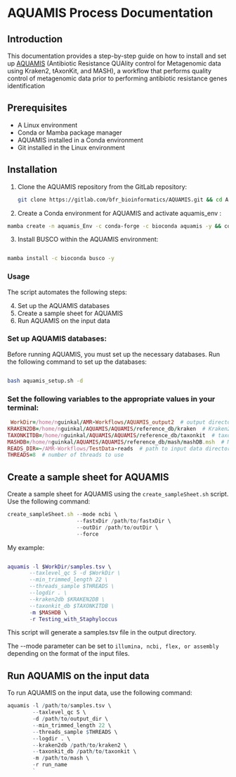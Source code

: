 # AQUAMIS Process Documentation
## Introduction
This documentation provides a step-by-step guide on how to install and set up [AQUAMIS](https://gitlab.com/bfr_bioinformatics/AQUAMIS) (Antibiotic Resistance QUAlity control for Metagenomic data using Kraken2, tAxonKit, and MASH), a workflow that performs quality control of metagenomic data prior to performing antibiotic resistance genes identification


## Prerequisites

  - A Linux environment
  - Conda or Mamba package manager
   - AQUAMIS installed in a Conda environment
  - Git installed in the Linux environment


## Installation

1. Clone the AQUAMIS repository from the GitLab repository:
   ```bash
   git clone https://gitlab.com/bfr_bioinformatics/AQUAMIS.git && cd AQUAMIS 
   ```
2. Create a Conda environment for AQUAMIS and activate aquamis_env :
```bash 
mamba create -n aquamis_Env -c conda-forge -c bioconda aquamis -y && conda activate aquamis_Env
```
3. Install BUSCO within the AQUAMIS environment:
```bash

mamba install -c bioconda busco -y
```

### Usage

The script automates the following steps:

 4. Set up the AQUAMIS databases
 5. Create a sample sheet for AQUAMIS
 6. Run AQUAMIS on the input data

### Set up AQUAMIS databases:

Before running AQUAMIS, you must set up the necessary databases. Run the following command to set up the databases:

```bash

bash aquamis_setup.sh -d
```
 ###  Set the following variables to the appropriate values in your terminal:
```ruby
 WorkDir=/home/nguinkal/AMR-Workflows/AQUAMIS_output2  # output directory
KRAKEN2DB=/home/nguinkal/AQUAMIS/AQUAMIS/reference_db/kraken  # Kraken2 database path
TAXONKITDB=/home/nguinkal/AQUAMIS/AQUAMIS/reference_db/taxonkit  # taxonkit database path
MASHDB=/home/nguinkal/AQUAMIS/AQUAMIS/reference_db/mash/mashDB.msh  # MASH database path
READS_DIR=~/AMR-Workflows/TestData-reads  # path to input data directory
THREADS=8  # number of threads to use
```

## Create a sample sheet for AQUAMIS

Create a sample sheet for AQUAMIS using the ``create_sampleSheet.sh`` script. Use the following command:

```javascript
create_sampleSheet.sh --mode ncbi \ 
                      --fastxDir /path/to/fastxDir \  
                      --outDir /path/to/outDir \    
                      --force
```
My example:


```lua

aquamis -l $WorkDir/samples.tsv \
       --taxlevel_qc S -d $WorkDir \
       --min_trimmed_length 22 \
       --threads_sample $THREADS \
       --logdir . \
       --kraken2db $KRAKEN2DB \
       --taxonkit_db $TAXONKITDB \
       -m $MASHDB \
       -r Testing_with_Staphyloccus
```
This script will generate a samples.tsv file in the output directory.

The --mode parameter can be set to ``illumina, ncbi, flex, or assembly`` depending on the format of the input files.

## Run AQUAMIS on the input data

To run AQUAMIS on the input data, use the following command:
```R
aquamis -l /path/to/samples.tsv \
        --taxlevel_qc S \
        -d /path/to/output_dir \
        --min_trimmed_length 22 \
        --threads_sample $THREADS \
        --logdir . \
        --kraken2db /path/to/kraken2 \
        --taxonkit_db /path/to/taxonkit \
        -m /path/to/mash \
        -r run_name
        `

